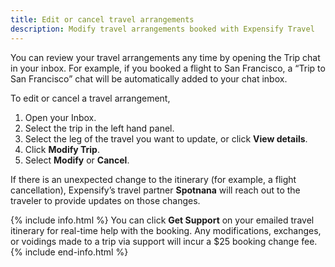 ```yaml
---
title: Edit or cancel travel arrangements
description: Modify travel arrangements booked with Expensify Travel
---
```


You can review your travel arrangements any time by opening the Trip chat in your inbox. For example, if you booked a flight to San Francisco, a “Trip to San Francisco” chat will be automatically added to your chat inbox.  

To edit or cancel a travel arrangement,
1. Open your Inbox.  
2. Select the trip in the left hand panel. 
3. Select the leg of the travel you want to update, or click **View details**.
4. Click **Modify Trip**.
5. Select **Modify** or **Cancel**.
   
If there is an unexpected change to the itinerary (for example, a flight cancellation), Expensify’s travel partner **Spotnana** will reach out to the traveler to provide updates on those changes. 

{% include info.html %}
You can click **Get Support** on your emailed travel itinerary for real-time help with the booking. Any modifications, exchanges, or voidings made to a trip via support will incur a $25 booking change fee.
{% include end-info.html %}

</div>
